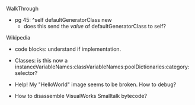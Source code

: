 WalkThrough
* pg 45: ^self defaultGeneratorClass new
    * does this send the _value_ of defaultGeneratorClass to self?


Wikipedia
* code blocks: understand if implementation.
* Classes: is this now a instanceVariableNames:classVariableNames:poolDictionaries:category: selector?


* Help! My "HelloWorld" image seems to be broken. How to debug?
* How to disassemble VisualWorks Smalltalk bytecode?
